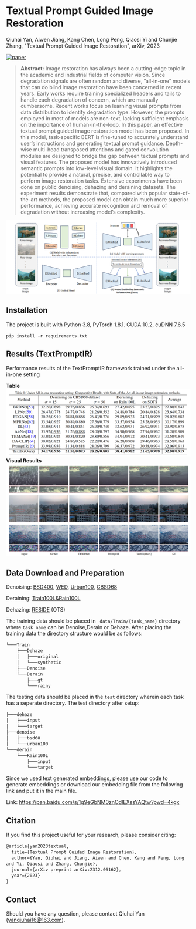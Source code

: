 # Textual Prompt Guided Image Restoration

Qiuhai Yan, Aiwen Jiang, Kang Chen, Long Peng, Qiaosi Yi and Chunjie Zhang, "Textual Prompt Guided Image Restoration", arXiv, 2023 

[![paper](https://img.shields.io/badge/arXiv-Paper-<COLOR>.svg)](https://arxiv.org/abs/2312.06162)

> **Abstract:** Image restoration has always been a cutting-edge topic in the academic and industrial fields of computer vision. Since degradation signals are often random and diverse, ”all-in-one” models that can do blind image restoration have been concerned in recent years. Early works require training specialized headers and tails to handle each degradation of concern, which are manually cumbersome. Recent works focus on learning visual prompts from data distribution to identify degradation type. However, the prompts employed in most of models are non-text, lacking sufficient emphasis on the importance of human-in-the-loop. In this paper, an effective textual prompt guided image restoration model has been proposed. In this model, task-specific BERT is fine-tuned to accurately understand user’s instructions and generating textual prompt guidance. Depth-wise multi-head transposed attentions and gated convolution modules are designed to bridge the gap between textual prompts and visual features. The proposed model has innovatively introduced semantic prompts into low-level visual domain. It highlights the potential to provide a natural, precise, and controllable way to perform image restoration tasks. Extensive experiments have been done on public denoising, dehazing and deraining datasets. The experiment results demonstrate that, compared with popular state-of-the-art methods, the proposed model can obtain much more superior performance, achieving accurate recognition and removal of degradation without increasing model’s complexity.

<img src = "fig/architecture.png"> 

## Installation
The project is built with Python 3.8, PyTorch 1.8.1. CUDA 10.2, cuDNN 7.6.5
~~~
pip install -r requirements.txt
~~~

## Results (TextPromptIR)
Performance results of the TextPromptIR framework trained under the all-in-one setting
<summary><strong>Table</strong> </summary>
<img src = "fig/table.png"> 

<summary><strong>Visual Results</strong></summary>
<img src = "fig/visual.png"> 

## Data Download and Preparation
Denoising: [BSD400](https://drive.google.com/drive/folders/1O1Z8yEbLzndLzk9jK233r8DEI-3Xmeoe?usp=drive_link), [WED](https://drive.google.com/drive/folders/1p7ax2daKZOjHyMA7UFZ3lcoRBeWtTmxn?usp=drive_link), [Urban100](https://drive.google.com/drive/folders/1QgXBf3LOKwZnnWQQBqDt56T630mq_o7v?usp=drive_link), [CBSD68](https://drive.google.com/drive/folders/1mgEDilXcRkE6bkQoGkK-wrf-OhkC2CpI?usp=drive_link)

Deraining: [Train100L&Rain100L](https://drive.google.com/drive/folders/1RjrjuGBK0jsQ5a5j1k-clsdxZkrqPQE2?usp=drive_link)

Dehazing: [RESIDE](https://sites.google.com/view/reside-dehaze-datasets/reside-v0) (OTS)

The training data should be placed in ``` data/Train/{task_name}``` directory where ```task_name``` can be Denoise,Derain or Dehaze.
After placing the training data the directory structure would be as follows:
```
└───Train
    ├───Dehaze
    │   ├───original
    │   └───synthetic
    ├───Denoise
    └───Derain
        ├───gt
        └───rainy
```

The testing data should be placed in the ```test``` directory wherein each task has a seperate directory. The test directory after setup:

```
├───dehaze
│   ├───input
│   └───target
├───denoise
│   ├───bsd68
│   └───urban100
└───derain
    └───Rain100L
        ├───input
        └───target
```

Since we used text generated embeddings, please use our code to generate embeddings or download our embedding file from the following link and put it in the main file.

Link: https://pan.baidu.com/s/1g9eGbNM0znOdIEXssYAQtw?pwd=4kgx

## Citation
If you find this project useful for your research, please consider citing:
~~~
@article{yan2023textual,
  title={Textual Prompt Guided Image Restoration},
  author={Yan, Qiuhai and Jiang, Aiwen and Chen, Kang and Peng, Long and Yi, Qiaosi and Zhang, Chunjie},
  journal={arXiv preprint arXiv:2312.06162},
  year={2023}
}
~~~

## Contact
Should you have any question, please contact Qiuhai Yan (yanqiuhai16@163.com).
